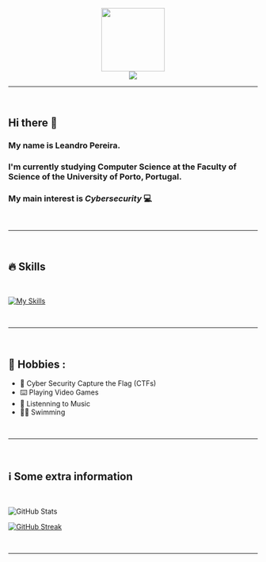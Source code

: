 <p align="center">
  <img src="https://github.com/LeoPer02/LeoPer02/assets/101013606/cad0d6d4-3f95-401d-aea0-8757d3e5c9c1" class="center" width="128" />
  <br/>
  <img src="https://komarev.com/ghpvc/?username=LeoPer02">
</p>


---

<br/>

## Hi there 👋

### My name is Leandro Pereira.

### I'm currently studying Computer Science at the Faculty of Science of the University of Porto, Portugal.

### My main interest is ***Cybersecurity*** 💻 

<br/>

---

<br/>

## 🔥 Skills

<br/>

[![My Skills](https://skillicons.dev/icons?i=cpp,c,python,bash,java,js,mysql,haskell,php)](https://skillicons.dev)

<br/>

---

<br/>

## 🏀 Hobbies :

- 🏴 Cyber Security Capture the Flag (CTFs) 
- ⌨️ Playing Video Games
- 🎵 Listenning to Music
- 🏊‍♂️ Swimming

<br/>

---

<br/>

## ℹ️ Some extra information

<br/>

![GitHub Stats](https://github-readme-stats.vercel.app/api?username=LeoPer02&show_icons=true&theme=blueberry)

[![GitHub Streak](https://github-readme-streak-stats.herokuapp.com?user=LeoPer02&theme=blueberry&date_format=M%20j%5B%2C%20Y%5D)](https://git.io/streak-stats)

<br/>

---
